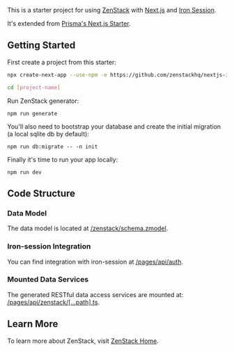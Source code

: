 This is a starter project for using [ZenStack](https://github.com/zenstackhq/zenstack) with [Next.js](https://nextjs.org/) and [Iron Session](https://www.npmjs.com/package/iron-session).

It's extended from [Prisma's Next.js Starter](https://github.com/prisma/prisma-examples/tree/latest/typescript/rest-nextjs-api-routes).

## Getting Started

First create a project from this starter:

```bash
npx create-next-app --use-npm -e https://github.com/zenstackhq/nextjs-iron-session-starter [project-name]

cd [project-name]
```

Run ZenStack generator:

```
npm run generate
```

You'll also need to bootstrap your database and create the initial migration (a local sqlite db by default):

```
npm run db:migrate -- -n init
```

Finally it's time to run your app locally:

```
npm run dev
```

## Code Structure

### Data Model

The data model is located at [/zenstack/schema.zmodel](zenstack/schema.zmodel).

### Iron-session Integration

You can find integration with iron-session at [/pages/api/auth](pages/api/auth/).

### Mounted Data Services

The generated RESTful data access services are mounted at: [/pages/api/zenstack/[...path].ts](pages/api/zenstack/[...path].ts).

## Learn More

To learn more about ZenStack, visit [ZenStack Home](https://zenstack.dev).

